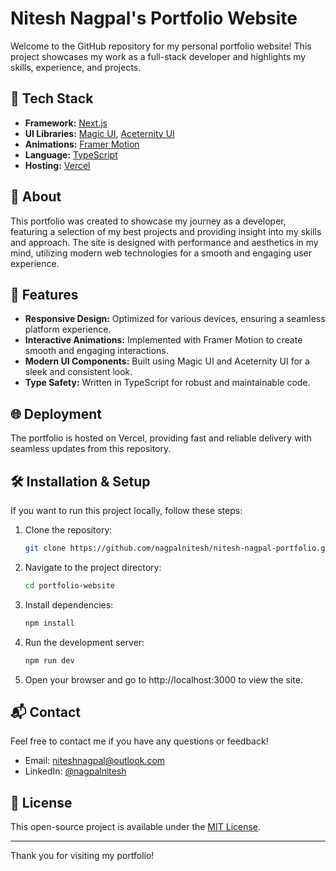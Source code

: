 # Nitesh Nagpal's Portfolio Website

Welcome to the GitHub repository for my personal portfolio website! This project showcases my work as a full-stack developer and highlights my skills, experience, and projects.

## 🚀 Tech Stack

- **Framework:** [Next.js](https://nextjs.org/)
- **UI Libraries:** [Magic UI](https://magicui.design), [Aceternity UI](https://ui.aceternity.com)
- **Animations:** [Framer Motion](https://www.framer.com/motion/)
- **Language:** [TypeScript](https://www.typescriptlang.org/)
- **Hosting:** [Vercel](https://vercel.com/)

## 📝 About

This portfolio was created to showcase my journey as a developer, featuring a selection of my best projects and providing insight into my skills and approach. The site is designed with performance and aesthetics in my mind, utilizing modern web technologies for a smooth and engaging user experience.

## 🎯 Features

- **Responsive Design:** Optimized for various devices, ensuring a seamless platform experience.
- **Interactive Animations:** Implemented with Framer Motion to create smooth and engaging interactions.
- **Modern UI Components:** Built using Magic UI and Aceternity UI for a sleek and consistent look.
- **Type Safety:** Written in TypeScript for robust and maintainable code.

## 🌐 Deployment

The portfolio is hosted on Vercel, providing fast and reliable delivery with seamless updates from this repository.

## 🛠️ Installation & Setup

If you want to run this project locally, follow these steps:

1. Clone the repository:
   ```bash
   git clone https://github.com/nagpalnitesh/nitesh-nagpal-portfolio.git
   
2. Navigate to the project directory:
   ```bash
   cd portfolio-website
   ```
3. Install dependencies:
   ```bash
   npm install
   ```
4. Run the development server:
   ```bash
   npm run dev
   ```
5. Open your browser and go to http://localhost:3000 to view the site.

## 📬 Contact

Feel free to contact me if you have any questions or feedback!

- Email: [niteshnagpal@outlook.com](mailto:niteshnagpal@outlook.com)
- LinkedIn: [@nagpalnitesh](https://www.linkedin.com/in/nagpalnitesh/)

## 📝 License

This open-source project is available under the [MIT License](LICENSE).

---

Thank you for visiting my portfolio!

